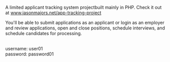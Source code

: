 A limited applicant tracking system projectbuilt mainly in PHP. Check it out  at www.jasonmajors.net/app-tracking-project
<p>You'll be able to submit applications as an applicant or login as an employer and review applications, open and close positions, schedule interviews, and schedule candidates for processing.<p>
<br>username: user01
<br>password: password01

